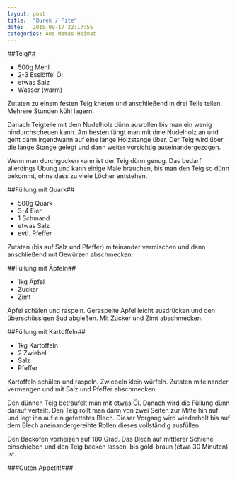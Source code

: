 ```yaml
---
layout: post
title:  "Burek / Pite"
date:   2015-09-17 22:17:55
categories: Aus Mamas Heimat
---
```


##Teig##

* 500g Mehl
* 2-3 Esslöffel Öl
* etwas Salz
* Wasser (warm)

Zutaten zu einem festen Teig kneten und anschließend in drei Teile teilen.
Mehrere Stunden kühl lagern.

Danach Teigteile mit dem Nudelholz dünn ausrollen bis man ein wenig hindurchscheuen kann.
Am besten fängt man mit dme Nudelholz an und geht dann irgendwann auf eine lange Holzstange über. Der Teig wird über die lange Stange gelegt und dann weiter vorsichtig auseinandergezogen.

Wenn man durchgucken kann ist der Teig dünn genug. Das bedarf allerdings Übung und kann einige Male brauchen, bis man den Teig so dünn bekommt, ohne dass zu viele Löcher entstehen.  


##Füllung mit Quark##

* 500g Quark
* 3-4 Eier
* 1 Schmand
* etwas Salz
* evtl. Pfeffer

Zutaten (bis auf Salz und Pfeffer) miteinander vermischen und dann anschließend mit Gewürzen abschmecken.

##Füllung mit Äpfeln##

* 1kg Äpfel
* Zucker
* Zimt

Äpfel schälen und raspeln. Geraspelte Äpfel leicht ausdrücken und den überschüssigen Sud abgießen. Mit Zucker und Zimt abschmecken.

##Füllung mit Kartoffeln##

* 1kg Kartoffeln
* 2 Zwiebel
* Salz
* Pfeffer

Kartoffeln schälen und raspeln. Zwiebeln klein würfeln. 
Zutaten miteinander vermengen und mit Salz und Pfeffer abschmecken.


Den dünnen Teig beträufelt man mit etwas Öl. Danach wird die Füllung dünn darauf verteilt. Den Teig rollt man dann von zwei Seiten zur Mitte hin auf und legt ihn auf ein gefettetes Blech.
Dieser Vorgang wird wiederholt bis auf dem Blech aneinandergereihte Rollen dieses vollständig ausfüllen.

Den Backofen vorheizen auf 180 Grad.
Das Blech auf mittlerer Schiene einschieben und den Teig backen lassen, bis gold-braun (etwa 30 Minuten) ist.

###Guten Appetit!###